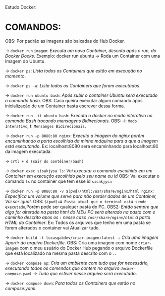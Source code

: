 Estudo Docker:

# COMANDOS:
OBS: Por padrão as imagens são baixadas do Hub Docker.

 -> `docker run` `imagem`: *Executa um novo Container, descrito após o run, do Docker Docks*.
  Exemplo: docker run ubuntu -> Roda um Container com uma Imagem do Ubuntu.

 -> `docker ps`: *Lista todos os Containers que estão em execução no momento*.

 -> `docker ps -a`: *Lista todos os Containers que foram executados*.

 -> `docker run ubuntu bash`: *Após subir o container Ubuntu será executado o comando bash*.
  OBS: Caso queira executar algum comando após inicialização de um Container basta escrever dessa forma.

  -> `docker run -it ubuntu bash`: *Executa o docker no modo interativo no comando Bash trocando mensagens Bidirecionais*.
  OBS: -i: `Modo Interativo`, t: `Mensanges Bidirecionais`.

  -> `docker run -p 8080:80 nginx`: *Executa a imagem do nginx porém encaminhando a porta escolhida da minha máquina para a que a imagem está executando*.
  Ex: localhost:8080 sera encaminhando para localhost:80 da imagem executada.
  
  -> `crtl + d (sair do contêiner/bash)`
  
  -> `docker exec sisakjysa ls`: *Vai executar o comando escolhido em um Container em execução escolhido pelo seu name ou id*
  OBS: Vai executar o comando `ls` no container que tem esse id `sisakjysa`

  -> `docker run -p 8080:80 -v $(pwd)/html:/usr/share/nginx/html nginx`: *Especifica um volume que serve para não perder dados de um Container, Vai ser igual*.
   OBS: `$(pwd)=A Pasta atual que o terminal está sendo executado`,Porém pode ser qualquer pasta do PC.
   OBS2: *Então sempre que algo for alterado na pasta html do MEU PC será alterado na pasta com o caminho descrito apos os `:` nesse caso `/usr/share/nginx/html` a parta HTML do Container*.
   Ex: Todos os arquivos que tenho em uma pasta se forem alterados o container vai Atualizar tudo.

  -> `docker build -t lucasgabdev/criar-imagem:latest .`: *Cria uma imagem Apartir do arquivo Dockerfile*.
  OBS: Cria uma imagem com nome `criar-imagem` com o meu usuário do Docker Hub pegando o arquivo Dockerfile que está localizado na mesma pasta descrito com o `.`.

  -> `docker compose up`: *Cria um ambiente com tudo que for necessário, executando todos os comendos que contem no arquivo `docker-compose.yaml` -> Tudo que estiver nesse arquivo será executado*.

  -> `docker compose down`: *Para todos os Containers que estão no compose.yaml*.
